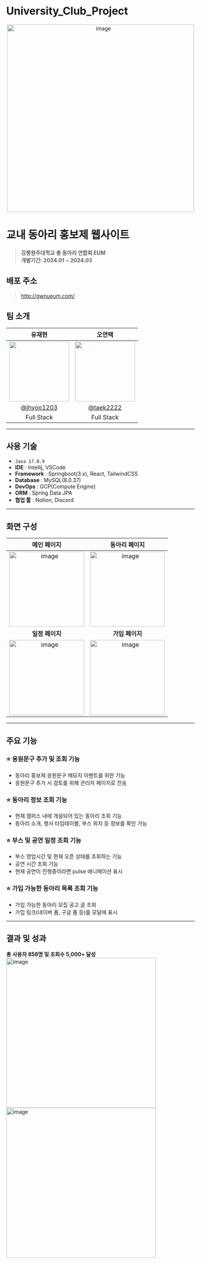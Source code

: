 # University_Club_Project

<div align="center">
<img width="500" alt="image" src="https://github.com/user-attachments/assets/b51ffdeb-86f6-47f4-9ac2-3632d7fea01e">

</div>

# 교내 동아리 홍보제 웹사이트
> **강릉원주대학교 총 동아리 연합회 EUM** <br/> **개발기간: 2024.01 ~ 2024.03**

## 배포 주소

> http://gwnueum.com/

## 팀 소개


|      유재현       |          오연택         |   
| :------------------------------------------------------------------------------: | :---------------------------------------------------------------------------------------------------------------------------------------------------: | 
|   <img width="160px" src="https://avatars.githubusercontent.com/u/68884608?v=4" />    |                      <img width="160px" src="https://avatars.githubusercontent.com/u/118153233?v=4" />    |
|   [@jhyoo1203](https://github.com/jhyoo1203)   |    [@taek2222](https://github.com/taek2222)  |
| Full Stack | Full Stack |

---

## 사용 기술
- `Java 17.0.9`
- **IDE** : Intellij, VSCode
- **Framework** : Springboot(3.x), React, TailwindCSS
- **Database** : MySQL(8.0.37)
- **DevOps** : GCP(Compute Engine)
- **ORM** : Spring Data JPA
- **협업 툴** : Notion, Discord

---
## 화면 구성
| 메인 페이지 | 동아리 페이지 |
| :-------------------------------------------: | :------------: |
| <img width="200" alt="image" src="https://github.com/user-attachments/assets/b913756e-83fa-4a20-abc5-f6123b46f9e8"> | <img width="200" alt="image" src="https://github.com/user-attachments/assets/e08361ed-6cd7-46b4-aea2-2e5ddb4658c1"> |  
| **일정 페이지** | **가입 페이지** |  
| <img width="200" alt="image" src="https://github.com/user-attachments/assets/e015bda2-ad7e-4cdc-8109-e7bcdd1ef6e1"> | <img width="200" alt="image" src="https://github.com/user-attachments/assets/2f157644-11cf-476b-8859-3ca4b75f55f2"> |

---
## 주요 기능

### ⭐️ 응원문구 추가 및 조회 기능
- 동아리 홍보제 응원문구 메모지 이벤트를 위한 기능
- 응원문구 추가 시 검토를 위해 관리자 페이지로 전송
  
### ⭐️ 동아리 정보 조회 기능
- 현재 캠퍼스 내에 개설되어 있는 동아리 조회 기능
- 동아리 소개, 행사 타임테이블, 부스 위치 등 정보를 확인 가능

### ⭐️ 부스 및 공연 일정 조회 기능
- 부스 영업시간 및 현재 오픈 상태를 조회하는 기능
- 공연 시간 조회 기능
- 현재 공연이 진행중이라면 pulse 애니메이션 표시

### ⭐️ 가입 가능한 동아리 목록 조회 기능
- 가입 가능한 동아리 모집 공고 글 조회
- 가입 링크(네이버 폼, 구글 폼 등)를 모달에 표시

---
## 결과 및 성과
**총 사용자 858명 및 조회수 5,000+ 달성**
<br>
<img width="400" alt="image" src="https://github.com/user-attachments/assets/da494b92-af3c-491e-b692-05bace65340c">
<img width="400" alt="image" src="https://github.com/user-attachments/assets/562a9fba-9bcb-48cf-9cc2-1a05085bab25">
